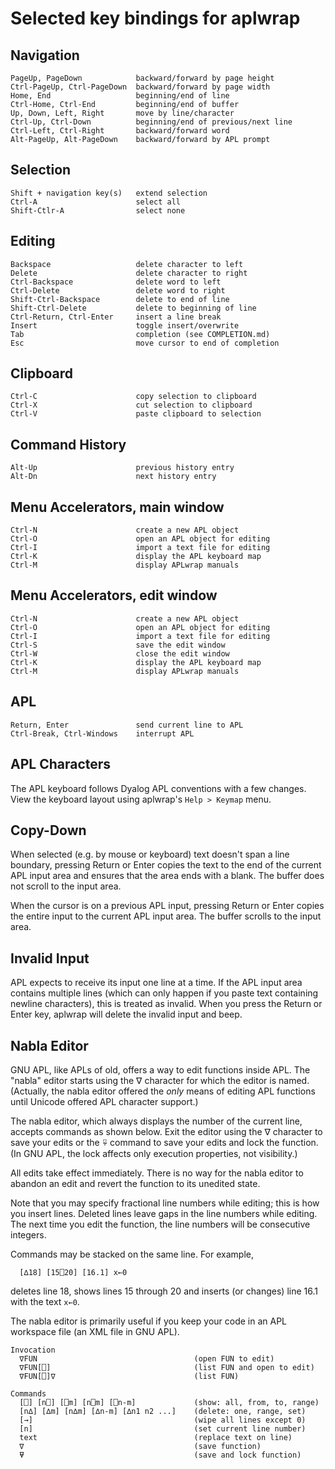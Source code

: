 Selected key bindings for aplwrap
=================================

Navigation
----------

```
PageUp, PageDown            backward/forward by page height
Ctrl-PageUp, Ctrl-PageDown  backward/forward by page width
Home, End                   beginning/end of line
Ctrl-Home, Ctrl-End         beginning/end of buffer
Up, Down, Left, Right       move by line/character
Ctrl-Up, Ctrl-Down          beginning/end of previous/next line
Ctrl-Left, Ctrl-Right       backward/forward word
Alt-PageUp, Alt-PageDown    backward/forward by APL prompt
```

Selection
---------

```
Shift + navigation key(s)   extend selection
Ctrl-A                      select all
Shift-Ctlr-A                select none
```

Editing
-------

```
Backspace                   delete character to left
Delete                      delete character to right
Ctrl-Backspace              delete word to left
Ctrl-Delete                 delete word to right
Shift-Ctrl-Backspace        delete to end of line
Shift-Ctrl-Delete           delete to beginning of line
Ctrl-Return, Ctrl-Enter     insert a line break
Insert                      toggle insert/overwrite
Tab                         completion (see COMPLETION.md)
Esc                         move cursor to end of completion
```

Clipboard
---------

```
Ctrl-C                      copy selection to clipboard
Ctrl-X                      cut selection to clipboard
Ctrl-V                      paste clipboard to selection
```

Command History
---------------

```
Alt-Up                      previous history entry
Alt-Dn                      next history entry
```

Menu Accelerators, main window
------------------------------

```
Ctrl-N                      create a new APL object
Ctrl-O                      open an APL object for editing
Ctrl-I                      import a text file for editing
Ctrl-K                      display the APL keyboard map
Ctrl-M                      display APLwrap manuals
```

Menu Accelerators, edit window
------------------------------

```
Ctrl-N                      create a new APL object
Ctrl-O                      open an APL object for editing
Ctrl-I                      import a text file for editing
Ctrl-S                      save the edit window
Ctrl-W                      close the edit window
Ctrl-K                      display the APL keyboard map
Ctrl-M                      display APLwrap manuals
```

APL
---

```
Return, Enter               send current line to APL
Ctrl-Break, Ctrl-Windows    interrupt APL
```

APL Characters
--------------

The APL keyboard follows Dyalog APL conventions with a few changes.
View the keyboard layout using aplwrap's `Help > Keymap` menu.

Copy-Down
---------

When selected (e.g. by mouse or keyboard) text doesn't span a line
boundary, pressing Return or Enter copies the text to the end of the
current APL input area and ensures that the area ends with a blank.
The buffer does not scroll to the input area.

When the cursor is on a previous APL input, pressing Return or Enter
copies the entire input to the current APL input area. The buffer
scrolls to the input area.

Invalid Input
-------------

APL expects to receive its input one line at a time. If the APL input
area contains multiple lines (which can only happen if you paste text
containing newline characters), this is treated as invalid. When you
press the Return or Enter key, aplwrap will delete the invalid input
and beep.

Nabla Editor
------------

GNU APL, like APLs of old, offers a way to edit functions inside APL.
The "nabla" editor starts using the ∇ character for which the editor
is named. (Actually, the nabla editor offered the *only* means of
editing APL functions until Unicode offered APL character support.)

The nabla editor, which always displays the number of the current
line, accepts commands as shown below. Exit the editor using the ∇
character to save your edits or the ⍫ command to save your edits and
lock the function. (In GNU APL, the lock affects only execution
properties, not visibility.)

All edits take effect immediately. There is no way for the nabla
editor to abandon an edit and revert the function to its unedited
state.

Note that you may specify fractional line numbers while editing; this
is how you insert lines. Deleted lines leave gaps in the line numbers
while editing. The next time you edit the function, the line numbers
will be consecutive integers.

Commands may be stacked on the same line. For example,

```
  [∆18] [15⎕20] [16.1] x←0
```

deletes line 18, shows lines 15 through 20 and inserts (or changes)
line 16.1 with the text `x←0`.

The nabla editor is primarily useful if you keep your code in an APL
workspace file (an XML file in GNU APL).

```
Invocation
  ∇FUN                                   (open FUN to edit)
  ∇FUN[⎕]                                (list FUN and open to edit)
  ∇FUN[⎕]∇                               (list FUN)

Commands
  [⎕] [n⎕] [⎕m] [n⎕m] [⎕n-m]             (show: all, from, to, range)
  [n∆] [∆m] [n∆m] [∆n-m] [∆n1 n2 ...]    (delete: one, range, set)
  [→]                                    (wipe all lines except 0)
  [n]                                    (set current line number)
  text                                   (replace text on line)
  ∇                                      (save function)
  ⍫                                      (save and lock function)
```
